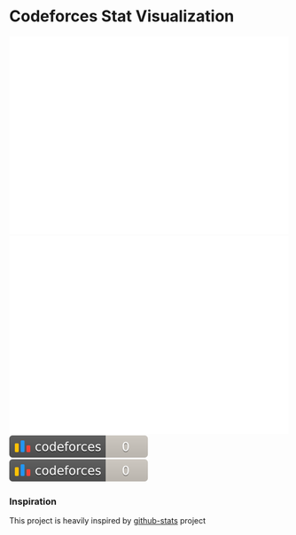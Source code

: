 # Codeforces Stat Visualization

<a href="https://github.com/nipun333/Cf_stats">
<img src="https://raw.githubusercontent.com/nipun333/Cf_stats/main/output/light_card.svg#gh-dark-mode-only" />
<img src="https://raw.githubusercontent.com/nipun333/Cf_stats/main/output/light_card.svg" />
</a>
<br/>
<a href="https://github.com/nipun333/Cf_stats">
<img src="https://raw.githubusercontent.com/nipun333/Cf_stats/main/output/max_rating.svg" />
<img src="https://raw.githubusercontent.com/nipun333/Cf_stats/main/output/rating.svg" />
</a>

### Inspiration
This project is heavily inspired by [github-stats](https://github.com/jstrieb/github-stats) project
